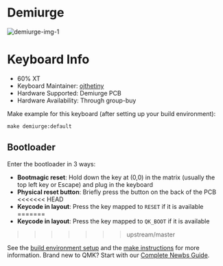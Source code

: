 # Demiurge

![demiurge-img-1](https://i.imgur.com/gnQ2Pj6h.jpeg)

# Keyboard Info

- 60% XT
- Keyboard Maintainer: [ojthetiny](https://github.com/ojthetiny)
- Hardware Supported: Demiurge PCB
- Hardware Availability: Through group-buy

Make example for this keyboard (after setting up your build environment):

    make demiurge:default

## Bootloader

Enter the bootloader in 3 ways:

* **Bootmagic reset**: Hold down the key at (0,0) in the matrix (usually the top left key or Escape) and plug in the keyboard
* **Physical reset button**: Briefly press the button on the back of the PCB
<<<<<<< HEAD
* **Keycode in layout**: Press the key mapped to `RESET` if it is available
=======
* **Keycode in layout**: Press the key mapped to `QK_BOOT` if it is available
>>>>>>> upstream/master

See the [build environment setup](https://docs.qmk.fm/#/getting_started_build_tools) and the [make instructions](https://docs.qmk.fm/#/getting_started_make_guide) for more information. Brand new to QMK? Start with our [Complete Newbs Guide](https://docs.qmk.fm/#/newbs).
